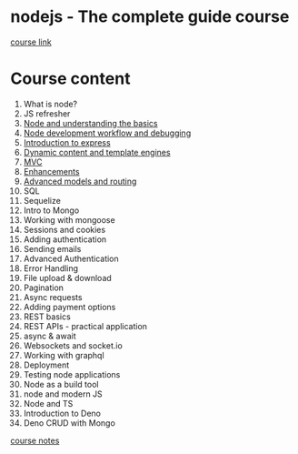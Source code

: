 # nodejs - The complete guide course

[course link](https://www.udemy.com/course/nodejs-the-complete-guide)

# Course content

1. What is node?
2. JS refresher
3. [Node and understanding the basics](https://github.com/irisida/web/tree/master/nodeguide/src/s3simpleServer)
4. [Node development workflow and debugging](https://github.com/irisida/web/tree/master/nodeguide/src/s4simpleServerUpdate)
5. [Introduction to express](https://github.com/irisida/web/tree/master/nodeguide/src/s5express)
6. [Dynamic content and template engines](https://github.com/irisida/web/tree/master/nodeguide/src/s6dynamicContent)
7. [MVC](https://github.com/irisida/web/tree/master/nodeguide/src/s7mvc)
8. [Enhancements](https://github.com/irisida/web/tree/master/nodeguide/src/s8optionalEnhancements)
9. [Advanced models and routing](https://github.com/irisida/web/tree/master/nodeguide/src/s9advancedModels)
10. SQL
11. Sequelize
12. Intro to Mongo
13. Working with mongoose
14. Sessions and cookies
15. Adding authentication
16. Sending emails
17. Advanced Authentication
18. Error Handling
19. File upload & download
20. Pagination
21. Async requests
22. Adding payment options
23. REST basics
24. REST APIs - practical application
25. async & await
26. Websockets and socket.io
27. Working with graphql
28. Deployment
29. Testing node applications
30. Node as a build tool
31. node and modern JS
32. Node and TS
33. Introduction to Deno
34. Deno CRUD with Mongo

[course notes](https://github.com/irisida/web/blob/master/nodeguide/readmeCourseNotes.md)
